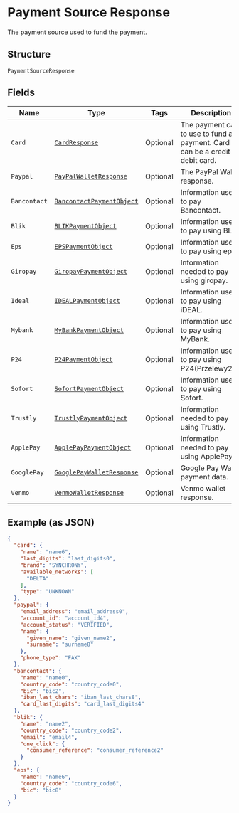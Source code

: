 
# Payment Source Response

The payment source used to fund the payment.

## Structure

`PaymentSourceResponse`

## Fields

| Name | Type | Tags | Description |
|  --- | --- | --- | --- |
| `Card` | [`CardResponse`](../../doc/models/card-response.md) | Optional | The payment card to use to fund a payment. Card can be a credit or debit card. |
| `Paypal` | [`PayPalWalletResponse`](../../doc/models/pay-pal-wallet-response.md) | Optional | The PayPal Wallet response. |
| `Bancontact` | [`BancontactPaymentObject`](../../doc/models/bancontact-payment-object.md) | Optional | Information used to pay Bancontact. |
| `Blik` | [`BLIKPaymentObject`](../../doc/models/blik-payment-object.md) | Optional | Information used to pay using BLIK. |
| `Eps` | [`EPSPaymentObject`](../../doc/models/eps-payment-object.md) | Optional | Information used to pay using eps. |
| `Giropay` | [`GiropayPaymentObject`](../../doc/models/giropay-payment-object.md) | Optional | Information needed to pay using giropay. |
| `Ideal` | [`IDEALPaymentObject`](../../doc/models/ideal-payment-object.md) | Optional | Information used to pay using iDEAL. |
| `Mybank` | [`MyBankPaymentObject`](../../doc/models/my-bank-payment-object.md) | Optional | Information used to pay using MyBank. |
| `P24` | [`P24PaymentObject`](../../doc/models/p24-payment-object.md) | Optional | Information used to pay using P24(Przelewy24). |
| `Sofort` | [`SofortPaymentObject`](../../doc/models/sofort-payment-object.md) | Optional | Information used to pay using Sofort. |
| `Trustly` | [`TrustlyPaymentObject`](../../doc/models/trustly-payment-object.md) | Optional | Information needed to pay using Trustly. |
| `ApplePay` | [`ApplePayPaymentObject`](../../doc/models/apple-pay-payment-object.md) | Optional | Information needed to pay using ApplePay. |
| `GooglePay` | [`GooglePayWalletResponse`](../../doc/models/google-pay-wallet-response.md) | Optional | Google Pay Wallet payment data. |
| `Venmo` | [`VenmoWalletResponse`](../../doc/models/venmo-wallet-response.md) | Optional | Venmo wallet response. |

## Example (as JSON)

```json
{
  "card": {
    "name": "name6",
    "last_digits": "last_digits0",
    "brand": "SYNCHRONY",
    "available_networks": [
      "DELTA"
    ],
    "type": "UNKNOWN"
  },
  "paypal": {
    "email_address": "email_address0",
    "account_id": "account_id4",
    "account_status": "VERIFIED",
    "name": {
      "given_name": "given_name2",
      "surname": "surname8"
    },
    "phone_type": "FAX"
  },
  "bancontact": {
    "name": "name0",
    "country_code": "country_code0",
    "bic": "bic2",
    "iban_last_chars": "iban_last_chars8",
    "card_last_digits": "card_last_digits4"
  },
  "blik": {
    "name": "name2",
    "country_code": "country_code2",
    "email": "email4",
    "one_click": {
      "consumer_reference": "consumer_reference2"
    }
  },
  "eps": {
    "name": "name6",
    "country_code": "country_code6",
    "bic": "bic8"
  }
}
```

